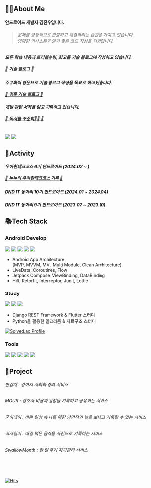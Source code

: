 <h2>🙇‍♂️About Me</h2>
<h4>안드로이드 개발자 김진우입니다.</h4> 

<blockquote>
  <h6>
    문제를 긍정적으로 관찰하고 해결하려는 습관을 가지고 있습니다.<br>
    명확한 의사소통과 읽기 좋은 코드 작성을 지향합니다.
  </h6>
</blockquote>
<h5>
  모든 학습 내용과 트러블슈팅, 회고를 기술 블로그에 작성하고 있습니다.
  <br><br><a href="https://jinudmjournal.tistory.com"target="_self">👀 기술 블로그 👀</a>
</h5>
<h5>
  주 2회씩 영문으로 기술 블로그 작성을 목표로 하고있습니다.
  <br><br><a href="https://medium.com/@nunukim "target="_self">👀 영문 기술 블로그 👀</a>
</h5>

<h5>
  개발 관련 서적을 읽고 기록하고 있습니다.
  <br><br><a href="https://www.notion.so/103ef9b944fa80a49bebdabec04ad564 "target="_self">👀 독서를 꾸준히💪💪 👀</a>
</h5>

<br><a href="mailto:jinwoo3661@naver.com" target="_blank"><img src="https://img.shields.io/badge/Mail-00ACC1?style=flat-square&logo=naver&logoColor=03C75A"/></a>
<a href="https://endurable-doom-908.notion.site/Jinwoo-Kim-ba88c2c3e87a4a16b5ed402bf501dea4" target="_blank"><img src="https://img.shields.io/badge/Portfolio-00ACC1?style=flat-square&logo=readme&logoColor=black"/></a>

<!--
<a href="https://jinudmjournal.tistory.com" target="_blank"><img src="https://img.shields.io/badge/Tech Blog-00ACC1?style=flat-square&logo=tistory&logoColor=white"/></a>
<a href="https://endurable-doom-908.notion.site/Jinwoo-Kim-ba88c2c3e87a4a16b5ed402bf501dea4" target="_blank"><img src="https://img.shields.io/badge/Portfolio-00ACC1?style=flat-square&logo=readme&logoColor=black"/></a>
<a href="mailto:jinwoo3661@naver.com" target="_blank"><img src="https://img.shields.io/badge/Mail-00ACC1?style=flat-square&logo=naver&logoColor=03C75A"/></a>
</p>
-->

<h2>💪Activity</h2>


<h5>
  우아한테크코스 6기 안드로이드 (2024.02 ~ )
  <br><br><a href="https://www.notion.so/ad94ada5d798418ea70212a4d3044269?v=dd66e16e073042c49e1b4eb94034af05"target="_self">👀 누누의 우아한테크코스 기록 👀</a>
</h5>
<h5>DND IT 동아리 10기 안드로이드 (2024.01 ~ 2024.04)</h5>
<h5>DND IT 동아리 9기 안드로이드 (2023.07 ~ 2023.10)</h5>

<h2>📚Tech Stack</h2>

<h3>Android Develop</h3> 

<p>
  <img src="https://img.shields.io/badge/Android-3DDC84?style=flat-square&logo=android&logoColor=white"> 
  <img src="https://img.shields.io/badge/kotlin-7F52FF?style=flat-square&logo=kotlin&logoColor=white">
  <img src="https://img.shields.io/badge/Jetpack Compose-4285F4?style=flat-square&logo=jetpackcompose&logoColor=white"> 
  <img src="https://img.shields.io/badge/Android Studio-3DDC84?style=flat-square&logo=androidstudio&logoColor=white"> 
  <img src="https://img.shields.io/badge/IntelliJ-000000?style=flat-square&logo=intellijidea&logoColor=white"> 
</p>
<ul>
  <li>
    Android App Architecture<br>
    (MVP, MVVM, MVI, Multi Module, Clean Architecture)
  </li>
  <li>LiveData, Coroutines, Flow</li>
  <li>Jetpack Compose, ViewBinding, DataBinding</li>
  <li>Hilt, Retorfit, Interceptor, Junit, Lottie</li>
</ul>

<h3>Study</h3> 

<p>
  <img src="https://img.shields.io/badge/Python-3766AB?style=flat-square&logo=Python&logoColor=white">
  <img src="https://img.shields.io/badge/Django-092E20?style=flat-square&logo=django&logoColor=white">
  <img src="https://img.shields.io/badge/Flutter-02569B?style=flat-square&logo=flutter&logoColor=white">
</p>
<ul>
  <li>Django REST Framework & Flutter 스터디 </li>
  <li>Python을 활용한 알고리즘 & 자료구조 스터디</li>
</ul>

[![Solved.ac Profile](http://mazassumnida.wtf/api/v2/generate_badge?boj=wlsdn5116)](https://solved.ac/백준아이디/)

<h3>Tools</h3> 

<p>
  <img src="https://img.shields.io/badge/GitHub-181717?style=flat-square&logo=github&logoColor=white">  
  <img src="https://img.shields.io/badge/Figma-F24E1E?style=flat-square&logo=figma&logoColor=white">
  <img src="https://img.shields.io/badge/Slack-4A154B?style=flat-square&logo=slack&logoColor=white">
  <img src="https://img.shields.io/badge/Firebase-DD2C00?style=flat-square&logo=firebase&logoColor=white">
  <img src="https://img.shields.io/badge/Firebase-DD2C00?style=flat-square&logo=firebase&logoColor=white">
</p>

<h2>🐾Project</h2>

  <h6>반갑개 : 강아지 사회화 장려 서비스 </h6>
  <h6>MOUR : 경조사 비용과 일정을 기록하고 공유하는 서비스 </h6>
  <h6>굳이데이 : 바쁜 일상 속 나를 위한 낭만적인 날을 보내고 기록할 수 있는 서비스 </h6>
  <h6>식사일기 : 매일 먹은 음식을 사진으로 기록하는 서비스</h6>
  <h6>SwallowMonth : 한 달 주기 자기관리 서비스</h6>
<br><br>

[![Hits](https://hits.seeyoufarm.com/api/count/incr/badge.svg?url=https%3A%2F%2Fgithub.com%2Fjinuemong%2Fhit-counter&count_bg=%239E9F9E&title_bg=%23784B4B&icon=waze.svg&icon_color=%23FCFCFC&title=%EB%B0%A9%EB%AC%B8&edge_flat=false)](https://hits.seeyoufarm.com)

